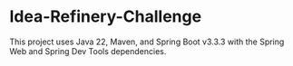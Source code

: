 # Idea-Refinery-Challenge

This project uses Java 22, Maven, and Spring Boot v3.3.3 with the Spring Web and Spring Dev Tools dependencies.
